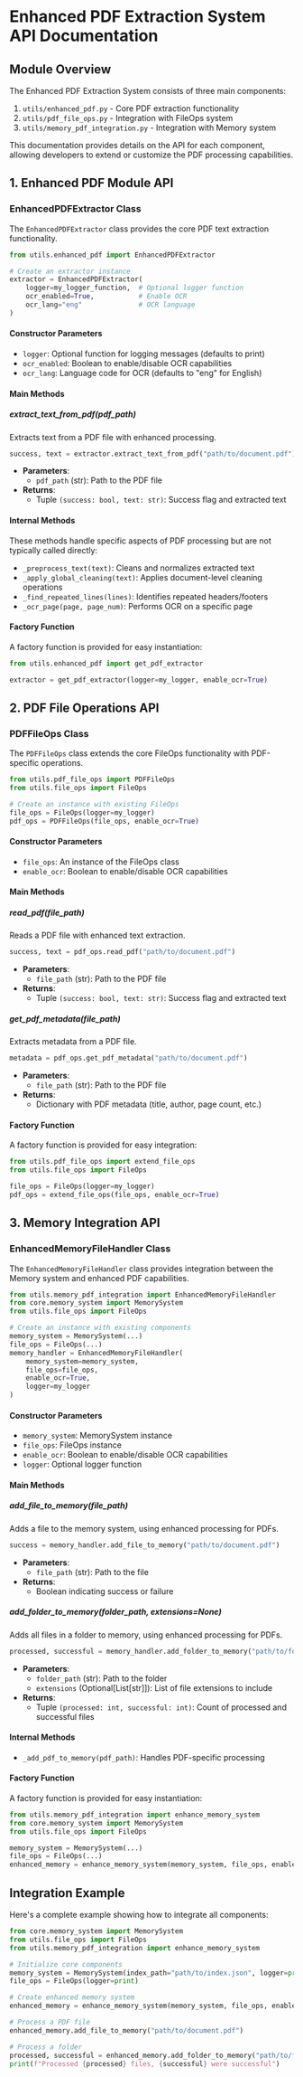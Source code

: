 # Enhanced PDF Extraction System API Documentation

## Module Overview

The Enhanced PDF Extraction System consists of three main components:

1. `utils/enhanced_pdf.py` - Core PDF extraction functionality
2. `utils/pdf_file_ops.py` - Integration with FileOps system
3. `utils/memory_pdf_integration.py` - Integration with Memory system

This documentation provides details on the API for each component, allowing developers to extend or customize the PDF processing capabilities.

## 1. Enhanced PDF Module API

### EnhancedPDFExtractor Class

The `EnhancedPDFExtractor` class provides the core PDF text extraction functionality.

```python
from utils.enhanced_pdf import EnhancedPDFExtractor

# Create an extractor instance
extractor = EnhancedPDFExtractor(
    logger=my_logger_function,  # Optional logger function
    ocr_enabled=True,           # Enable OCR
    ocr_lang="eng"              # OCR language
)
```

#### Constructor Parameters

- `logger`: Optional function for logging messages (defaults to print)
- `ocr_enabled`: Boolean to enable/disable OCR capabilities
- `ocr_lang`: Language code for OCR (defaults to "eng" for English)

#### Main Methods

##### extract_text_from_pdf(pdf_path)

Extracts text from a PDF file with enhanced processing.

```python
success, text = extractor.extract_text_from_pdf("path/to/document.pdf")
```

- **Parameters**:
  - `pdf_path` (str): Path to the PDF file
- **Returns**:
  - Tuple `(success: bool, text: str)`: Success flag and extracted text

#### Internal Methods

These methods handle specific aspects of PDF processing but are not typically called directly:

- `_preprocess_text(text)`: Cleans and normalizes extracted text
- `_apply_global_cleaning(text)`: Applies document-level cleaning operations
- `_find_repeated_lines(lines)`: Identifies repeated headers/footers
- `_ocr_page(page, page_num)`: Performs OCR on a specific page

#### Factory Function

A factory function is provided for easy instantiation:

```python
from utils.enhanced_pdf import get_pdf_extractor

extractor = get_pdf_extractor(logger=my_logger, enable_ocr=True)
```

## 2. PDF File Operations API

### PDFFileOps Class

The `PDFFileOps` class extends the core FileOps functionality with PDF-specific operations.

```python
from utils.pdf_file_ops import PDFFileOps
from utils.file_ops import FileOps

# Create an instance with existing FileOps
file_ops = FileOps(logger=my_logger)
pdf_ops = PDFFileOps(file_ops, enable_ocr=True)
```

#### Constructor Parameters

- `file_ops`: An instance of the FileOps class
- `enable_ocr`: Boolean to enable/disable OCR capabilities

#### Main Methods

##### read_pdf(file_path)

Reads a PDF file with enhanced text extraction.

```python
success, text = pdf_ops.read_pdf("path/to/document.pdf")
```

- **Parameters**:
  - `file_path` (str): Path to the PDF file
- **Returns**:
  - Tuple `(success: bool, text: str)`: Success flag and extracted text

##### get_pdf_metadata(file_path)

Extracts metadata from a PDF file.

```python
metadata = pdf_ops.get_pdf_metadata("path/to/document.pdf")
```

- **Parameters**:
  - `file_path` (str): Path to the PDF file
- **Returns**:
  - Dictionary with PDF metadata (title, author, page count, etc.)

#### Factory Function

A factory function is provided for easy integration:

```python
from utils.pdf_file_ops import extend_file_ops
from utils.file_ops import FileOps

file_ops = FileOps(logger=my_logger)
pdf_ops = extend_file_ops(file_ops, enable_ocr=True)
```

## 3. Memory Integration API

### EnhancedMemoryFileHandler Class

The `EnhancedMemoryFileHandler` class provides integration between the Memory system and enhanced PDF capabilities.

```python
from utils.memory_pdf_integration import EnhancedMemoryFileHandler
from core.memory_system import MemorySystem
from utils.file_ops import FileOps

# Create an instance with existing components
memory_system = MemorySystem(...)
file_ops = FileOps(...)
memory_handler = EnhancedMemoryFileHandler(
    memory_system=memory_system,
    file_ops=file_ops,
    enable_ocr=True, 
    logger=my_logger
)
```

#### Constructor Parameters

- `memory_system`: MemorySystem instance
- `file_ops`: FileOps instance
- `enable_ocr`: Boolean to enable/disable OCR capabilities
- `logger`: Optional logger function

#### Main Methods

##### add_file_to_memory(file_path)

Adds a file to the memory system, using enhanced processing for PDFs.

```python
success = memory_handler.add_file_to_memory("path/to/document.pdf")
```

- **Parameters**:
  - `file_path` (str): Path to the file
- **Returns**:
  - Boolean indicating success or failure

##### add_folder_to_memory(folder_path, extensions=None)

Adds all files in a folder to memory, using enhanced processing for PDFs.

```python
processed, successful = memory_handler.add_folder_to_memory("path/to/folder")
```

- **Parameters**:
  - `folder_path` (str): Path to the folder
  - `extensions` (Optional[List[str]]): List of file extensions to include
- **Returns**:
  - Tuple `(processed: int, successful: int)`: Count of processed and successful files

#### Internal Methods

- `_add_pdf_to_memory(pdf_path)`: Handles PDF-specific processing

#### Factory Function

A factory function is provided for easy instantiation:

```python
from utils.memory_pdf_integration import enhance_memory_system
from core.memory_system import MemorySystem
from utils.file_ops import FileOps

memory_system = MemorySystem(...)
file_ops = FileOps(...)
enhanced_memory = enhance_memory_system(memory_system, file_ops, enable_ocr=True)
```

## Integration Example

Here's a complete example showing how to integrate all components:

```python
from core.memory_system import MemorySystem
from utils.file_ops import FileOps
from utils.memory_pdf_integration import enhance_memory_system

# Initialize core components
memory_system = MemorySystem(index_path="path/to/index.json", logger=print)
file_ops = FileOps(logger=print)

# Create enhanced memory system
enhanced_memory = enhance_memory_system(memory_system, file_ops, enable_ocr=True)

# Process a PDF file
enhanced_memory.add_file_to_memory("path/to/document.pdf")

# Process a folder
processed, successful = enhanced_memory.add_folder_to_memory("path/to/folder")
print(f"Processed {processed} files, {successful} were successful")
```

